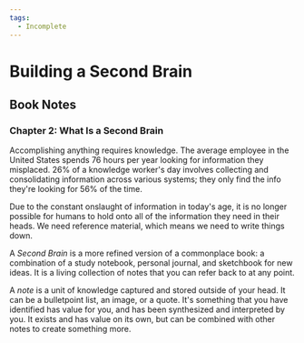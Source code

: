 ```yaml
---
tags:
  - Incomplete
---
```

# Building a Second Brain

## Book Notes

### Chapter 2: What Is a Second Brain

Accomplishing anything requires knowledge. The average employee in the United
States spends 76 hours per year looking for information they misplaced. 26% of a
knowledge worker's day involves collecting and consolidating information across
various systems; they only find the info they're looking for 56% of the time.

Due to the constant onslaught of information in today's age, it is no longer
possible for humans to hold onto all of the information they need in their
heads. We need reference material, which means we need to write things down.

A _Second Brain_ is a more refined version of a commonplace book: a combination
of a study notebook, personal journal, and sketchbook for new ideas. It is a
living collection of notes that you can refer back to at any point.

A _note_ is a unit of knowledge captured and stored outside of your head. It can
be a bulletpoint list, an image, or a quote. It's something that you have
identified has value for you, and has been synthesized and interpreted by you.
It exists and has value on its own, but can be combined with other notes to
create something more.
